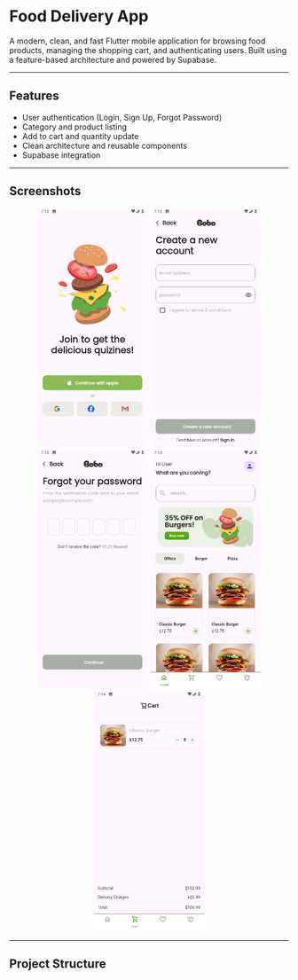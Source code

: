 # Food Delivery App

A modern, clean, and fast Flutter mobile application for browsing food products, managing the shopping cart, and authenticating users. Built using a feature-based architecture and powered by Supabase.

---

## Features

- User authentication (Login, Sign Up, Forgot Password)
- Category and product listing
- Add to cart and quantity update
- Clean architecture and reusable components
- Supabase integration

---

## Screenshots

<div align="center">
  <img src="assets/screen_app/login_screen.png" alt="Login Screen" width="200"/>
  <img src="assets/screen_app/sign_up.png" alt="Sign Up Screen" width="200"/>
  <img src="assets/screen_app/forgot_password.png" alt="Forgot Password" width="200"/>
  <img src="assets/screen_app/home.png" alt="Home Screen" width="200"/>
  <img src="assets/screen_app/cart.png" alt="Cart Screen" width="200"/>
</div>

---

## Project Structure


